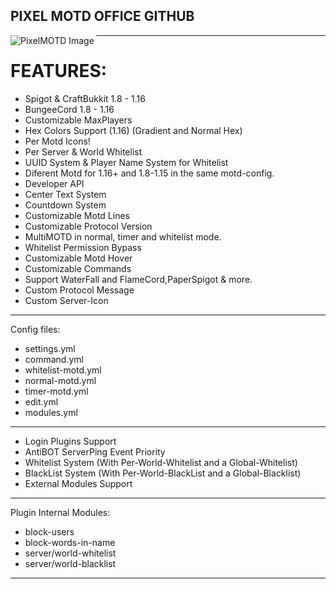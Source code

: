 ## PIXEL MOTD OFFICE GITHUB

<img align="left" alt="PixelMOTD Image" src="https://i.imgur.com/jrrrOYL.png" />

---

# FEATURES:

* Spigot & CraftBukkit 1.8 - 1.16
* BungeeCord 1.8 - 1.16 ​
* Customizable MaxPlayers
* Hex Colors Support (1.16) (Gradient and Normal Hex)
* Per Motd Icons!
* Per Server & World Whitelist
* UUID System & Player Name System for Whitelist
* Diferent Motd for 1.16+ and 1.8-1.15 in the same motd-config.
* Developer API
* Center Text System
* Countdown System
* Customizable Motd Lines
* Customizable Protocol Version
* MultiMOTD in normal, timer and whitelist mode.
* Whitelist Permission Bypass
* Customizable Motd Hover
* Customizable Commands
* Support WaterFall and FlameCord,PaperSpigot & more.
* Custom Protocol Message
* Custom Server-Icon

---
Config files:
- settings.yml
- command.yml
- whitelist-motd.yml
- normal-motd.yml
- timer-motd.yml
- edit.yml
- modules.yml

---

* Login Plugins Support
* AntiBOT ServerPing Event Priority
* Whitelist System (With Per-World-Whitelist and a Global-Whitelist)
* BlackList System (With Per-World-BlackList and a Global-Blacklist)
* External Modules Support

---
Plugin Internal Modules:
- block-users
- block-words-in-name
- server/world-whitelist
- server/world-blacklist

---
